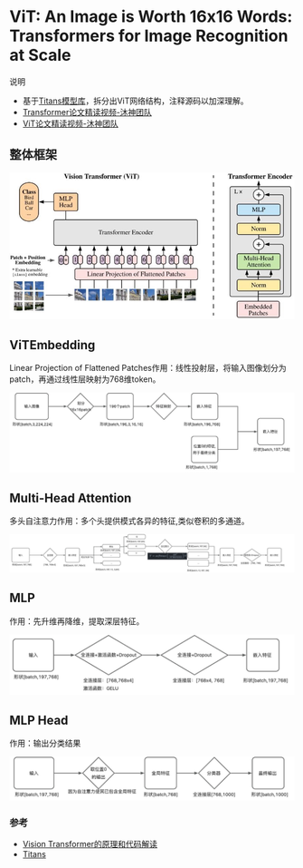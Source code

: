 # ViT: An Image is Worth 16x16 Words: Transformers for Image Recognition at Scale


说明

- 基于[Titans模型库](https://github.com/hpcaitech/Titans)，拆分出ViT网络结构，注释源码以加深理解。
- [Transformer论文精读视频-沐神团队](https://www.bilibili.com/video/BV1pu411o7BE/?spm_id_from=333.337.search-card.all.click&vd_source=867a12dbe5f2199cb2f7283321debf90)
- [ViT论文精读视频-沐神团队](https://www.bilibili.com/video/BV15P4y137jb/?spm_id_from=pageDriver&vd_source=867a12dbe5f2199cb2f7283321debf90)

## 整体框架

![](imgs/ViT.jpeg)

## ViTEmbedding

Linear Projection of Flattened Patches作用：线性投射层，将输入图像划分为patch，再通过线性层映射为768维token。

![](imgs/ViTEmbedding.jpeg)

## Multi-Head Attention

多头自注意力作用：多个头提供模式各异的特征,类似卷积的多通道。

![MultiHead](imgs/MultiHead.jpeg)

## MLP

作用：先升维再降维，提取深层特征。

![MLP](imgs/MLP.jpeg)

## MLP Head  

作用：输出分类结果

![](imgs/MLPHead.jpeg)

### 参考
- [Vision Transformer的原理和代码解读](https://zhuanlan.zhihu.com/p/431935786)
- [Titans](https://github.com/hpcaitech/Titans)





